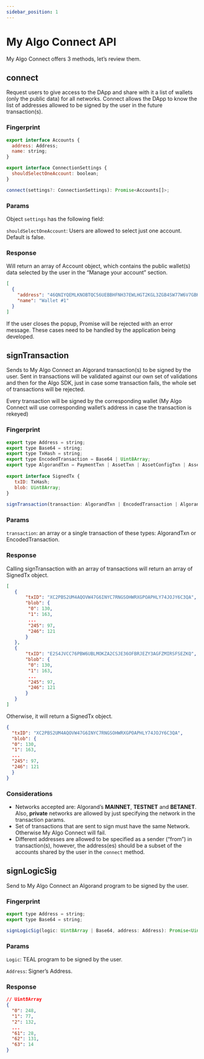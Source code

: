 ```yaml
---
sidebar_position: 1
---
```


# My Algo Connect API

My Algo Connect offers 3 methods, let’s review them.

## connect

Request users to give access to the DApp and share with it a list of wallets (only the public data) for all networks.
Connect allows the DApp to know the list of addresses allowed to be signed by the user in the future transaction(s).

### Fingerprint

```jsx
export interface Accounts {
  address: Address;
  name: string;
}

export interface ConnectionSettings {
  shouldSelectOneAccount: boolean; 
}

connect(settings?: ConnectionSettings): Promise<Accounts[]>;
```

### Params

Object `settings` has the following field:

`shouldSelectOneAccount`: Users are allowed to select just one account. Default is false.

### Response

Will return an array of Account object, which contains the public wallet(s) data selected by the user in the “Manage your account” section. 

```json
[
  {
    "address": "46QNIYQEMLKNOBTQC56UEBBHFNH37EWLHGT2KGL3ZGB4SW77W6V7GBKPDY",
    "name": "Wallet #1"
  }
]
```

If the user closes the popup, Promise will be rejected with an error message. These  cases need to be handled by the application being developed.


## signTransaction

Sends to My Algo Connect an Algorand transaction(s) to be signed by the user.
Sent in transactions will be validated against our own set of validations and then for the Algo SDK, just in case some transaction fails, the whole set of transactions will be rejected.

Every transaction will be signed by the corresponding wallet  (My Algo Connect will use corresponding wallet’s address in case the transaction is rekeyed)

### Fingerprint

```jsx 
export type Address = string;
export type Base64 = string;
export type TxHash = string;
export type EncodedTransaction = Base64 | Uint8Array;
export type AlgorandTxn = PaymentTxn | AssetTxn | AssetConfigTxn | AssetCreateTxn | DestroyAssetTxn | FreezeAssetTxn | KeyRegTxn | ApplTxn;
 
export interface SignedTx {
   txID: TxHash;
   blob: Uint8Array;
}
 
signTransaction(transaction: AlgorandTxn | EncodedTransaction | AlgorandTxn[] | EncodedTransaction[]): Promise<SignedTx | SignerdTx[]>;
```

### Params

`transaction`: an array or a single transaction of these types: AlgorandTxn or EncodedTransaction.


### Response

Calling signTransaction with an array of transactions will return an array of SignedTx object. 

```json
[
   {
       "txID": "XC2PBS2UM4AQOVW47G6INYC7RNGSOHWRXGPOAPHLY74JOJY6C3QA",
       "blob": {
        "0": 130,
        "1": 163,
        ...
        "245": 97,
        "246": 121
       }
   },
   {
       "txID": "E2S4JVCC76PBW6UBLMOKZA2CSJE36OFBRJEZY3AGFZMIRSFSEZKQ",
       "blob": {
        "0": 130,
        "1": 163,
        ...
        "245": 97,
        "246": 121
       }
   }
]
```

Otherwise, it will return a SignedTx object.

```json
{
  "txID": "XC2PBS2UM4AQOVW47G6INYC7RNGSOHWRXGPOAPHLY74JOJY6C3QA",
  "blob": {
  "0": 130,
  "1": 163,
  ...
  "245": 97,
  "246": 121
  }
}
```

### Considerations

* Networks accepted are: Algorand’s **MAINNET**, **TESTNET** and **BETANET**. Also, **private** networks are allowed by just specifying the network in the transaction params.
* Set of transactions that are sent to sign must have the same Network. Otherwise My Algo Connect will fail.
* Different addresses are allowed to be specified as a sender (“from”) in transaction(s), however, the address(es) should be a subset of the accounts shared by the user in the `connect` method.

## signLogicSig

Send to My Algo Connect an Algorand program to be signed by the user.

### Fingerprint

```jsx
export type Address = string;
export type Base64 = string;

signLogicSig(logic: Uint8Array | Base64, address: Address): Promise<Uint8Array>;
```

### Params
`Logic`:  TEAL program to be signed by the user.

`Address`: Signer’s Address.

### Response


```json
// Uint8Array
{
  "0": 248,
  "1": 77,
  "2": 132,
  ...
  "61": 28,
  "62": 131,
  "63": 14
}
```

